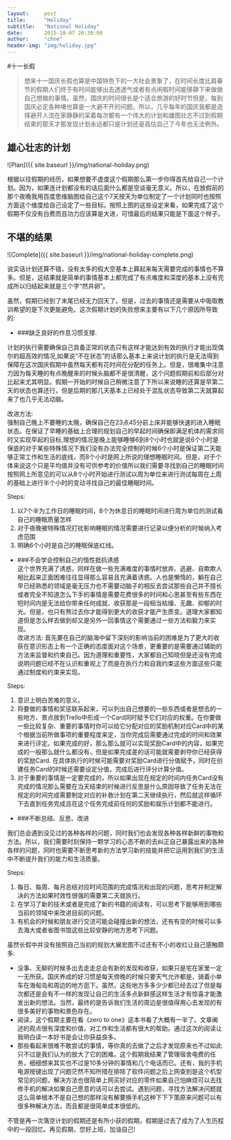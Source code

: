 ```yaml
---
layout:     post
title:      "Holiday"
subtitle:   "National Holiday"
date:       2015-10-07 20:30:00
author:     "chne"
header-img: "img/holiday.jpg"
---
```


#十一长假

>  想来十一国庆长假也算是中国特色下的一大社会景象了，在时间长度比肩春节的假期人们终于有时间能够出去透透气或者有点闲暇时间能够静下来做做自己想做的事情。虽然，国庆的时间很长是个适合旅游的好时节但是，每到国庆必定各种堵也算是一大避不开的问题。所以，几乎每年的国庆我都是选择避开人流在家静静的呆着每次都有一个伟大的计划和雄图壮志不过到假期结束的那天才那发现计划永远都只是计划还是高估自己了今年也无法例外。

## 雄心壮志的计划

![Plan]({{ site.baseurl }}/img/national-holiday.png)

根据以往假期的经历，如果想要不虚度这个假期那么第一步你得首先给自己一个计划。因为，如果连计划都没有的话后面什么都是空谈毫无意义。所以，在放假前的那个夜晚我用百度思维脑图给自己这个7天按天为单位制定了一个计划同时也按照方面这个维度给自己设定了一些目标。按照上图的这些设定来看，如果完成了这个假期不仅没有白费而且功力应该算是大进，可惜最后的结果只能是下面这个样子。

## 不堪的结果
![Complete]({{ site.baseurl }}/img/national-holiday-complete.png)

说实话计划还算不错，没有太多的假大空基本上算起来每天需要完成的事情也不算多。但是，这结果就是简单的事情基本上都完成了有点难度和深度的基本上没有完成所以归结起来就是三个字“然并卵”。

虽然，假期已经到了末尾已经无力回天了。但是，过去的事情还是需要从中吸取教训希望的是下次更能避免。这次假期计划的失败想来主要有以下几个原因所导致的: 

* ###缺乏良好的作息习惯支撑.  

计划的执行需要确保自己具备正常的状态只有这样才能达到有效的执行才能出现偶尔的超高效的情况,如果说“不在状态”的话那么基本上来说计划的执行是无法得到保障在这次国庆假期中虽然每天都有花时间在分配的任务上。但是，很难集中注意力因为每天睡的有点晚醒来的时候头脑都不是很清醒，这个问题假期前和后部分对比起来尤其明显。假期一开始的时候自己稍微注意了下所以来说睡的还算是早第二天的状态也算还行，但是后期的那几天基本上已经处于混乱状态导致第二天就算起来了也几乎无法动脑。

改进方法:  
强制自己晚上不要睡的太晚，确保自己在23点45分前上床并能够快速的进入睡眠状态。在保证了早睡的基础上合理的规划自己的早起时间确保即满足机体的需求同时又实现早起的目标,理想的情况是晚上能够睡够6到8个小时也就是说6个小时是保底的对于某些特殊情况下我们没有办法完全控制的时候6个小时是保证第二天能够正常工作和生活的底线，而8个小时是网上所说的理想睡眠时间。但是，对于个体来说这个只是平均值并没有可供参考的价值所以我们需要寻找到自己的睡眠时间按照网上所意见的可以从8个小时开始进行测试以周为单位来进行测试每周在上周的基础上进行半个小时的变动寻找自己的最佳睡眠时间。  

Steps: 

1.  以7个半为工作日的睡眠时间，8个为休息日的睡眠时间进行周为单位的测试看自己的睡眠质量怎样   
2.  对于夜晚被特殊情况打扰影响睡眠的情况需要进行记录以便分析的时候纳入考虑范围   
3.  明确6个小时是自己的睡眠保底红线。   


* ###不会学会控制自己的惰性抵抗诱惑  
这个世界充满了诱惑，同样在做一些充满难度的事情时放弃、逃避、自欺欺人相比起来正面困难往往显得那么容易且充满着诱惑。人也是懒惰的，躺在自己早已经熟悉的领域是毫无压力也不需要动脑子的相反去尝试那些自己并不擅长或者完全不知道怎么下手的事情是需要花费很多的时间和心思甚至有些东西在短时间内是无法给你带来任何成就、收获那是一段相当枯燥、无趣、抑郁的时光。但是，也只有熬过去你才能得到更大的收获才能产生质变。道理大家都知道但是怎么样去做到却又是另外一回事情这个需要通过一些方法和毅力来实现。  
改进方法:
首先要在自己的脑海中留下深刻的影响当前的困难是为了更大的收获在意识形态上有一个正确的态度面对这个场景，更重要的是需要通过辅助的方法来监督和约束自己。因为道理和重要性，大家都自己知晓但是还没有完成说明问题已经不在认识和重视上了而是在执行力和自我约束这些方面这些只能通过制度和约束来实现。  

Steps:  

1. 意识上明白苦难的意义。 
2. 将要做的事情和奖惩联系起来，可以列出自己想要的一些东西或者是想去的一些地方、景点放到Trello中形成一个Card同时赋予它们对应的权重。在你要做一些比较复杂、重要的事情时你可以给它分配对应的奖励机制对应Card中的某个根据当前所做事项的重要程度来定，当你完成后需要通过完成的时间和效果来进行评定。如果完成的好，那么那么就可以实现奖励Card中的内容，如果完成的一般那么就什么都没有，但是如果完成差的话可能就需要剥夺你已经获得的奖励Card. 在具体执行的时候可能需要对奖励Card进行分值赋予，同时在创建任务Card的时候还需要设定分值，完成后进行评分计算分值。 
3. 对于重要的事情是一定要完成的，所以如果出现在规定的时间内任务Card没有完成的情况那么需要在当天结束的时候进行反思是什么原因导致了任务无法在规定的时间完成需要制定对应的补救计划在第二天继续执行，然后就这样循环下去直到任务完成且在这个任务完成前任何的奖励和娱乐计划都不能进行。 

* ###不断总结、反思、改进  

我们总会遇到没见过的各种各样的问题，同时我们也会发现各种各样新鲜的事物和方法。所以，我们需要时刻保持一颗学习的心态不断的去纠正自己暴露出来的各种各样的问题，同时也需要不断思考新的方法学习新的技能并把它运用到我们的生活中不断提升我们的能力和生活质量。  

Steps:

1. 每日、每周、每月总结对应时间范围的完成情况和出现的问题，思考并制定解决的方法如果时效性很强的需要第二天就执行。
2. 在学习了新的技术或者是完成了新的书籍的阅读有，可以思考下能够用到哪些当前的领域中来改进目前的问题。 
3. 有机会的时候和朋友进行交流可能会碰撞出新的想法，还有有空的时候可以多去海大或者省图书馆这些比较安静的地方思考下问题。



虽然长假中并没有按照自己当初的规划大展宏图不过还有不小的收红让自己感触颇多:
* 没事、无聊的时候多出去走走总会有新的发现和收获，如果只是宅在家里一定一无所获。国庆养成的好习惯是每天傍晚的时候只要天气允许都是，骑着小单车在海甸岛和周边的地方逛下。虽然，这些地方多多少少都已经去过了但是每次都还是会有不一样的发现让自己的生活多点新鲜感这样生活才有惊喜才能激发出新的想法。当然，最终的是告诉我们生活的周边是很值得用心去发现的有很多美好的事物和景色存在。
* 阅读，这个假期主要在看《zero to one》这本书看了大概有一半了。文章阐述的观点很有深度和价值，对工作和生活都有很大的帮助。通过这次的阅读让我明白读一本好书是会让你获益良多。
* 那些看起来很难不敢尝试的事情，等你真的去做了之后才发现原来也不过如此只不过是我们认为的放大了它的困难。这个假期我结果了管理宿舍电费的任务，细细想来其实也不过是10多分钟的事情和几个电话而已。还有，我的手机电源按键出现了问题茫然不知所措在排除了软件问题之后上网查到是这个机型常见的问题，解决方法也很简单上网买好对应的零件如果自己怕麻烦可以去找修手机的解决如果自己愿意的话可以去尝试。遇到问题，寻找方法解决问题就这么简单根本不是自己想的那样没有解要换手机这种下下下策原来问题可以有很多种解决方法，而且都是很简单成本很低的。


不管是再一次落空计划的假期还是有所小获的假期，假期是过去了成为了人生历程中的一段回忆。再见假期，您好上班，加油自己!




